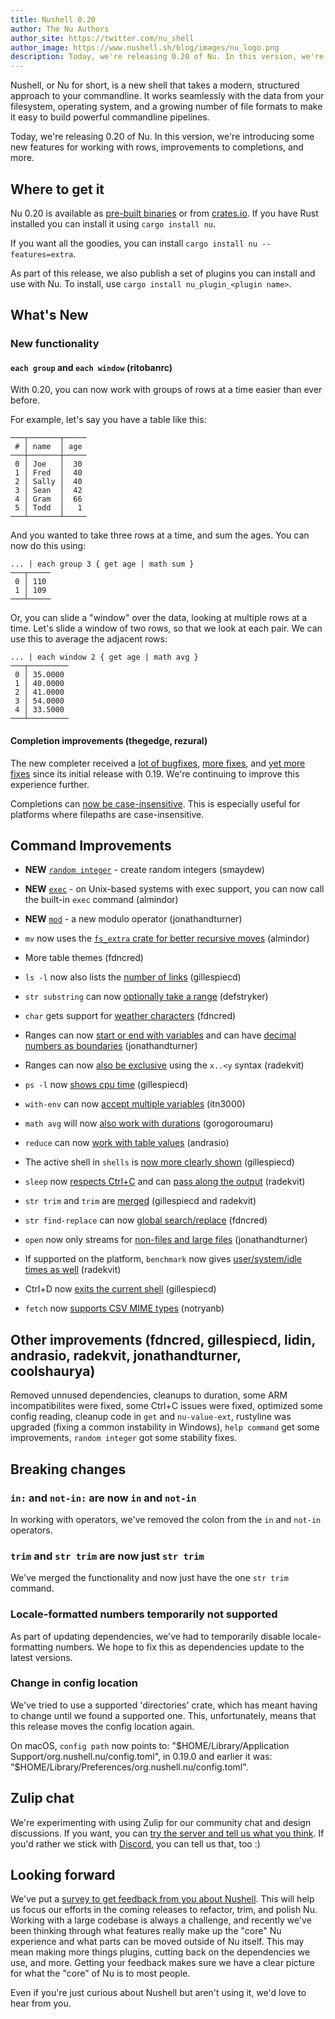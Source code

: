 ```yaml
---
title: Nushell 0.20
author: The Nu Authors
author_site: https://twitter.com/nu_shell
author_image: https://www.nushell.sh/blog/images/nu_logo.png
description: Today, we're releasing 0.20 of Nu. In this version, we're introducing some new features for working with rows, improvements to completions, and more.
---
```


Nushell, or Nu for short, is a new shell that takes a modern, structured approach to your commandline. It works seamlessly with the data from your filesystem, operating system, and a growing number of file formats to make it easy to build powerful commandline pipelines.

Today, we're releasing 0.20 of Nu. In this version, we're introducing some new features for working with rows, improvements to completions, and more.

## Where to get it

Nu 0.20 is available as [pre-built binaries](https://github.com/nushell/nushell/releases/tag/0.20.0) or from [crates.io](https://crates.io/crates/nu). If you have Rust installed you can install it using `cargo install nu`.

If you want all the goodies, you can install `cargo install nu --features=extra`.

As part of this release, we also publish a set of plugins you can install and use with Nu. To install, use `cargo install nu_plugin_<plugin name>`.

## What's New

### New functionality

#### `each group` and `each window` (ritobanrc)

With 0.20, you can now work with groups of rows at a time easier than ever before.

For example, let's say you have a table like this:

```nushell
───┬───────┬─────
 # │ name  │ age
───┼───────┼─────
 0 │ Joe   │  30
 1 │ Fred  │  40
 2 │ Sally │  40
 3 │ Sean  │  42
 4 │ Gram  │  66
 5 │ Todd  │   1
───┴───────┴─────
```

And you wanted to take three rows at a time, and sum the ages. You can now do this using:

```nushell
... | each group 3 { get age | math sum }
───┬─────
 0 │ 110
 1 │ 109
───┴─────
```

Or, you can slide a "window" over the data, looking at multiple rows at a time. Let's slide a window of two rows, so that we look at each pair. We can use this to average the adjacent rows:

```nushell
... | each window 2 { get age | math avg }
───┬─────────
 0 │ 35.0000
 1 │ 40.0000
 2 │ 41.0000
 3 │ 54.0000
 4 │ 33.5000
───┴─────────
```

#### Completion improvements (thegedge, rezural)

The new completer received a [lot of bugfixes](https://github.com/nushell/nushell/pull/2497), [more fixes](https://github.com/nushell/nushell/pull/2503), and [yet more fixes](https://github.com/nushell/nushell/pull/2525) since its initial release with 0.19. We're continuing to improve this experience further.

Completions can [now be case-insensitive](https://github.com/nushell/nushell/pull/2556). This is especially useful for platforms where filepaths are case-insensitive.

## Command Improvements

- **NEW** [`random integer`](https://github.com/nushell/nushell/pull/2489) - create random integers (smaydew)
- **NEW** [`exec`](https://github.com/nushell/nushell/pull/2495) - on Unix-based systems with exec support, you can now call the built-in `exec` command (almindor)
- **NEW** [`mod`](https://github.com/nushell/nushell/pull/2505) - a new modulo operator (jonathandturner)

- `mv` now uses the [`fs_extra` crate for better recursive moves](https://github.com/nushell/nushell/pull/2487) (almindor)
- More table themes (fdncred)
- `ls -l` now also lists the [number of links](https://github.com/nushell/nushell/pull/2496) (gillespiecd)
- `str substring` can now [optionally take a range](https://github.com/nushell/nushell/pull/2499) (defstryker)
- `char` gets support for [weather characters](https://github.com/nushell/nushell/pull/2500) (fdncred)
- Ranges can now [start or end with variables](https://github.com/nushell/nushell/pull/2506) and can have [decimal numbers as boundaries](https://github.com/nushell/nushell/pull/2509) (jonathandturner)
- Ranges can now [also be exclusive](https://github.com/nushell/nushell/pull/2541) using the `x..<y` syntax (radekvit)
- `ps -l` now [shows cpu time](https://github.com/nushell/nushell/pull/2507) (gillespiecd)
- `with-env` can now [accept multiple variables](https://github.com/nushell/nushell/pull/2526) (itn3000)
- `math avg` will now [also work with durations](https://github.com/nushell/nushell/pull/2529) (gorogoroumaru)
- `reduce` can now [work with table values](https://github.com/nushell/nushell/pull/2529) (andrasio)
- The active shell in `shells` is [now more clearly shown](https://github.com/nushell/nushell/pull/2540) (gillespiecd)
- `sleep` now [respects Ctrl+C](https://github.com/nushell/nushell/pull/2550) and can [pass along the output](https://github.com/nushell/nushell/pull/2558) (radekvit)
- `str trim` and `trim` are [merged](https://github.com/nushell/nushell/pull/2576) (gillespiecd and radekvit)
- `str find-replace` can now [global search/replace](https://github.com/nushell/nushell/pull/2569) (fdncred)
- `open` now only streams for [non-files and large files](https://github.com/nushell/nushell/pull/2570) (jonathandturner)
- If supported on the platform, `benchmark` now gives [user/system/idle times as well](https://github.com/nushell/nushell/pull/2571) (radekvit)
- Ctrl+D now [exits the current shell](https://github.com/nushell/nushell/pull/2583) (gillespiecd)
- `fetch` now [supports CSV MIME types](https://github.com/nushell/nushell/pull/2587) (notryanb)

## Other improvements (fdncred, gillespiecd, lidin, andrasio, radekvit, jonathandturner, coolshaurya)

Removed unnused dependencies, cleanups to duration, some ARM incompatibilites were fixed, some Ctrl+C issues were fixed, optimized some config reading, cleanup code in `get` and `nu-value-ext`, rustyline was upgraded (fixing a common instability in Windows), `help command` get some improvements, `random integer` got some stability fixes.

## Breaking changes

### `in:` and `not-in:` are now `in` and `not-in`

In working with operators, we've removed the colon from the `in` and `not-in` operators.

### `trim` and `str trim` are now just `str trim`

We've merged the functionality and now just have the one `str trim` command.

### Locale-formatted numbers temporarily not supported

As part of updating dependencies, we've had to temporarily disable locale-formatting numbers. We hope to fix this as dependencies update to the latest versions.

### Change in config location

We've tried to use a supported 'directories' crate, which has meant having to change until we found a supported one. This, unfortunately, means that this release moves the config location again.

On macOS, `config path` now points to: "$HOME/Library/Application Support/org.nushell.nu/config.toml", in 0.19.0 and earlier it was: "$HOME/Library/Preferences/org.nushell.nu/config.toml".

## Zulip chat

We're experimenting with using Zulip for our community chat and design discussions. If you want, you can [try the server and tell us what you think](https://nushell.zulipchat.com/). If you'd rather we stick with [Discord](https://discord.gg/NtAbbGn), you can tell us that, too :)

## Looking forward

We've put a [survey to get feedback from you about Nushell](https://docs.google.com/forms/d/e/1FAIpQLScEFzDh7j3jfAuVMBCQtQE-qfKAhugLCiUaaGL583QtGwz5fw/viewform?usp=sf_link). This will help us focus our efforts in the coming releases to refactor, trim, and polish Nu. Working with a large codebase is always a challenge, and recently we've been thinking through what features really make up the "core" Nu experience and what parts can be moved outside of Nu itself. This may mean making more things plugins, cutting back on the dependencies we use, and more. Getting your feedback makes sure we have a clear picture for what the "core" of Nu is to most people.

Even if you're just curious about Nushell but aren't using it, we'd love to hear from you.
